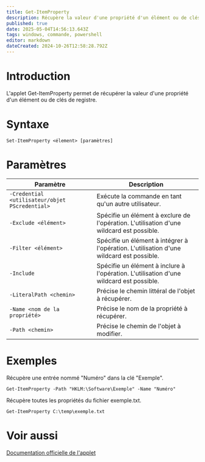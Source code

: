 ```yaml
---
title: Get-ItemProperty
description: Récupère la valeur d'une propriété d'un élément ou de clés de registre.
published: true
date: 2025-05-04T14:56:13.643Z
tags: windows, commande, powershell
editor: markdown
dateCreated: 2024-10-26T12:58:28.792Z
---
```


# Introduction

L'applet Get-ItemProperty permet de récupérer la valeur d'une propriété d'un élément ou de clés de registre.

# Syntaxe

`Set-ItemProperty <élement> [paramètres]`

# Paramètres

| Paramètre                                      | Description                                                                              |
| ---------------------------------------------- | ---------------------------------------------------------------------------------------- |
| `-Credential <utilisateur/objet PScredential>` | Exécute la commande en tant qu'un autre utilisateur.                                     |
| `-Exclude <élément>`                           | Spécifie un élément à exclure de l'opération. L'utilisation d'une wildcard est possible. |
| `-Filter <élément>`                            | Spécifie un élément à intégrer à l'opération. L'utilisation d'une wildcard est possible. |
| `-Include`                                     | Spécifie un élément à inclure à l'opération. L'utilisation d'une wildcard est possible.  |
| `-LiteralPath <chemin>`                        | Précise le chemin littéral de l'objet à récupérer.                                       |
| `-Name <nom de la propriété>`                  | Précise le nom de la propriété à récupérer.                                              |
| `-Path <chemin>`                               | Précise le chemin de l'objet à modifier.                                                 |

# Exemples

Récupère une entrée nommé "Numéro" dans la clé "Exemple".

`Get-ItemProperty -Path "HKLM:\Software\Exemple" -Name "Numéro"`

Récupère toutes les propriétés du fichier exemple.txt.

`Get-ItemProperty C:\temp\exemple.txt`

# Voir aussi

[Documentation officielle de l'applet](https://learn.microsoft.com/en-us/powershell/module/microsoft.powershell.management/get-itemproperty)

